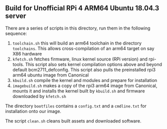 ## Build for Unofficial RPi 4 ARM64 Ubuntu 18.04.3 server

There are a series of scripts in this directory, run them in the following sequence:

1. `toolchain.sh` this will build an arm64 toolchain in the directory `toolchains`. This allows cross-compilation of an arm64 target on say X86 hardware
2. `kfetch.sh` fetches firmware, linux kernel source (RPi version) and rpi-tools. This script also sets kernel compilation options above and beyond default bcm2711_defconfig. This script also pulls the preinstalled rpi3 arm64 ubuntu image from Canonical
3. `kbuild.sh` compile the kernel and modules and prepare for installation
4. `imagebuild.sh` makes a copy of the rpi3 arm64 image from Canonical, mounts it and installs the kernel built by `kbuild.sh` and firmware downloaded by `kfetch.sh`

The directory `bootfiles` contains a `config.txt` and a `cmdline.txt` for installation onto our image.

The script `clean.sh` cleans built assets and downloaded software.